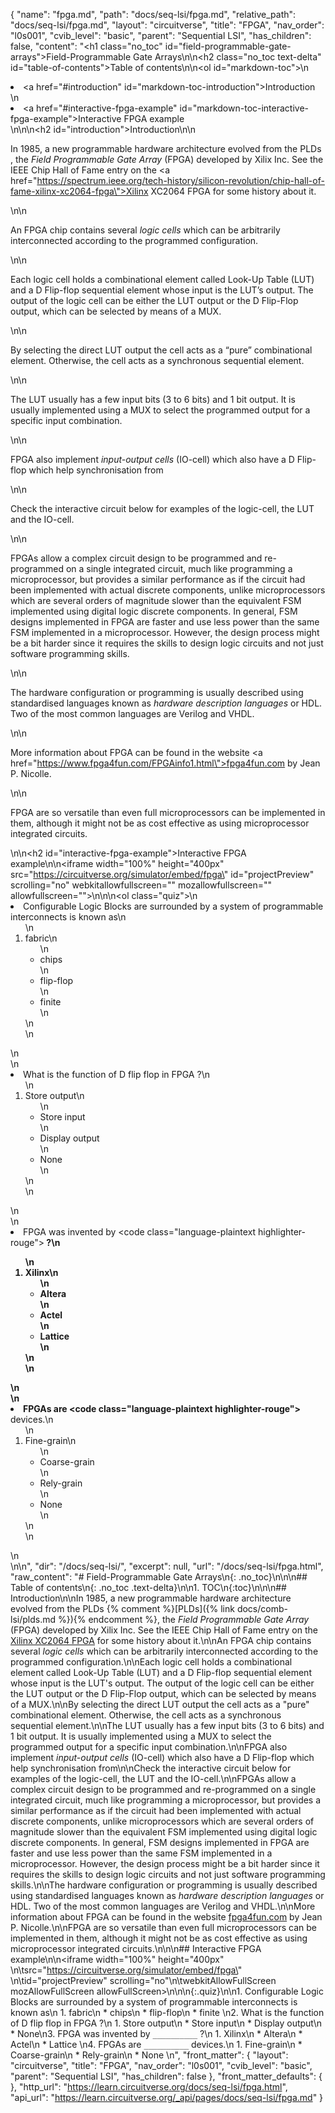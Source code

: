 {
  "name": "fpga.md",
  "path": "docs/seq-lsi/fpga.md",
  "relative_path": "docs/seq-lsi/fpga.md",
  "layout": "circuitverse",
  "title": "FPGA",
  "nav_order": "l0s001",
  "cvib_level": "basic",
  "parent": "Sequential LSI",
  "has_children": false,
  "content": "<h1 class=\"no_toc\" id=\"field-programmable-gate-arrays\">Field-Programmable Gate Arrays</h1>\n\n<h2 class=\"no_toc text-delta\" id=\"table-of-contents\">Table of contents</h2>\n\n<ol id=\"markdown-toc\">\n  <li><a href=\"#introduction\" id=\"markdown-toc-introduction\">Introduction</a></li>\n  <li><a href=\"#interactive-fpga-example\" id=\"markdown-toc-interactive-fpga-example\">Interactive FPGA example</a></li>\n</ol>\n\n<h2 id=\"introduction\">Introduction</h2>\n\n<p>In 1985, a new programmable hardware architecture evolved from the PLDs , the <em>Field Programmable Gate Array</em> (FPGA) developed by Xilix Inc. See the IEEE Chip Hall of Fame entry on the <a href=\"https://spectrum.ieee.org/tech-history/silicon-revolution/chip-hall-of-fame-xilinx-xc2064-fpga\">Xilinx XC2064 FPGA</a> for some history about it.</p>\n\n<p>An FPGA chip contains several <em>logic cells</em> which can be arbitrarily interconnected according to the programmed configuration.</p>\n\n<p>Each logic cell holds a combinational element called Look-Up Table (LUT) and a D Flip-flop sequential element whose input is the LUT’s output. The output of the logic cell can be either the LUT output or the D Flip-Flop output, which can be selected by means of a MUX.</p>\n\n<p>By selecting the direct LUT output the cell acts as a “pure” combinational element. Otherwise, the cell acts as a synchronous sequential element.</p>\n\n<p>The LUT usually has a few input bits (3 to 6 bits) and 1 bit output. It is usually implemented using a MUX to select the programmed output for a specific input combination.</p>\n\n<p>FPGA also implement <em>input-output cells</em> (IO-cell) which also have a D Flip-flop which help synchronisation from</p>\n\n<p>Check the interactive circuit below for examples of the logic-cell, the LUT and the IO-cell.</p>\n\n<p>FPGAs allow a complex circuit design to be programmed and re-programmed on a single integrated circuit, much like programming a microprocessor, but provides a similar performance as if the circuit had been implemented with actual discrete components, unlike microprocessors which are several orders of magnitude slower than the equivalent FSM implemented using digital logic discrete components. In general, FSM designs implemented in FPGA are faster and use less power than the same FSM implemented in a microprocessor. However, the design process might be a bit harder since it requires the skills to design logic circuits and not just software programming skills.</p>\n\n<p>The hardware configuration or programming is usually described using standardised languages known as <em>hardware description languages</em> or HDL. Two of the most common languages are Verilog and VHDL.</p>\n\n<p>More information about FPGA can be found in the website <a href=\"https://www.fpga4fun.com/FPGAinfo1.html\">fpga4fun.com</a> by Jean P. Nicolle.</p>\n\n<p>FPGA are so versatile than even full microprocessors can be implemented in them, although it might not be as cost effective as using microprocessor integrated circuits.</p>\n\n<h2 id=\"interactive-fpga-example\">Interactive FPGA example</h2>\n\n<iframe width=\"100%\" height=\"400px\" src=\"https://circuitverse.org/simulator/embed/fpga\" id=\"projectPreview\" scrolling=\"no\" webkitallowfullscreen=\"\" mozallowfullscreen=\"\" allowfullscreen=\"\">\n</iframe>\n\n<ol class=\"quiz\">\n  <li>Configurable Logic Blocks are surrounded by a system of programmable interconnects is known as\n    <ol>\n      <li>fabric\n        <ul>\n          <li>chips</li>\n          <li>flip-flop</li>\n          <li>finite</li>\n        </ul>\n      </li>\n    </ol>\n  </li>\n  <li>What is the function of D flip flop in FPGA ?\n    <ol>\n      <li>Store output\n        <ul>\n          <li>Store input</li>\n          <li>Display output</li>\n          <li>None</li>\n        </ul>\n      </li>\n    </ol>\n  </li>\n  <li>FPGA was invented by <code class=\"language-plaintext highlighter-rouge\">__________</code> ?\n    <ol>\n      <li>Xilinx\n        <ul>\n          <li>Altera</li>\n          <li>Actel</li>\n          <li>Lattice</li>\n        </ul>\n      </li>\n    </ol>\n  </li>\n  <li>FPGAs are <code class=\"language-plaintext highlighter-rouge\">__________</code> devices.\n    <ol>\n      <li>Fine-grain\n        <ul>\n          <li>Coarse-grain</li>\n          <li>Rely-grain</li>\n          <li>None</li>\n        </ul>\n      </li>\n    </ol>\n  </li>\n</ol>\n",
  "dir": "/docs/seq-lsi/",
  "excerpt": null,
  "url": "/docs/seq-lsi/fpga.html",
  "raw_content": "# Field-Programmable Gate Arrays\n{: .no_toc}\n\n\n## Table of contents\n{: .no_toc .text-delta}\n\n1. TOC\n{:toc}\n\n\n## Introduction\n\nIn 1985, a new programmable hardware architecture evolved from the PLDs {% comment %}[PLDs]({% link docs/comb-lsi/plds.md %}){% endcomment %}, the *Field Programmable Gate Array* (FPGA) developed by Xilix Inc. See the IEEE Chip Hall of Fame entry on the [Xilinx XC2064 FPGA](https://spectrum.ieee.org/tech-history/silicon-revolution/chip-hall-of-fame-xilinx-xc2064-fpga) for some history about it.\n\nAn FPGA chip contains several *logic cells* which can be arbitrarily interconnected according to the programmed configuration.\n\nEach logic cell holds a combinational element called Look-Up Table (LUT) and a D Flip-flop sequential element whose input is the LUT's output. The output of the logic cell can be either the LUT output or the D Flip-Flop output, which can be selected by means of a MUX.\n\nBy selecting the direct LUT output the cell acts as a \"pure\" combinational element. Otherwise, the cell acts as a synchronous sequential element.\n\nThe LUT usually has a few input bits (3 to 6 bits) and 1 bit output. It is usually implemented using a MUX to select the programmed output for a specific input combination.\n\nFPGA also implement *input-output cells* (IO-cell) which also have a D Flip-flop which help synchronisation from\n\nCheck the interactive circuit below for examples of the logic-cell, the LUT and the IO-cell.\n\nFPGAs allow a complex circuit design to be programmed and re-programmed on a single integrated circuit, much like programming a microprocessor, but provides a similar performance as if the circuit had been implemented with actual discrete components, unlike microprocessors which are several orders of magnitude slower than the equivalent FSM implemented using digital logic discrete components. In general, FSM designs implemented in FPGA are faster and use less power than the same FSM implemented in a microprocessor. However, the design process might be a bit harder since it requires the skills to design logic circuits and not just software programming skills.\n\nThe hardware configuration or programming is usually described using standardised languages known as *hardware description languages* or HDL. Two of the most common languages are Verilog and VHDL.\n\nMore information about FPGA can be found in the website [fpga4fun.com](https://www.fpga4fun.com/FPGAinfo1.html) by Jean P. Nicolle.\n\nFPGA are so versatile than even full microprocessors can be implemented in them, although it might not be as cost effective as using microprocessor integrated circuits.\n\n\n## Interactive FPGA example\n\n<iframe width=\"100%\" height=\"400px\" \n\tsrc=\"https://circuitverse.org/simulator/embed/fpga\" \n\tid=\"projectPreview\" scrolling=\"no\"\n\twebkitAllowFullScreen mozAllowFullScreen allowFullScreen>\n</iframe>\n\n{:.quiz}\n\n1. Configurable Logic Blocks are surrounded by a system of programmable interconnects is known as\n   1. fabric\n   * chips\n   * flip-flop\n   * finite \n2. What is the function of D flip flop in FPGA ?\n   1. Store output\n   * Store input\n   * Display output\n   * None\n3. FPGA was invented by `__________` ?\n   1. Xilinx\n   * Altera\n   * Actel\n   * Lattice   \n4. FPGAs are `__________` devices.\n   1. Fine-grain\n   * Coarse-grain\n   * Rely-grain\n   * None \n",
  "front_matter": {
    "layout": "circuitverse",
    "title": "FPGA",
    "nav_order": "l0s001",
    "cvib_level": "basic",
    "parent": "Sequential LSI",
    "has_children": false
  },
  "front_matter_defaults": {
  },
  "http_url": "https://learn.circuitverse.org/docs/seq-lsi/fpga.html",
  "api_url": "https://learn.circuitverse.org/_api/pages/docs/seq-lsi/fpga.md"
}